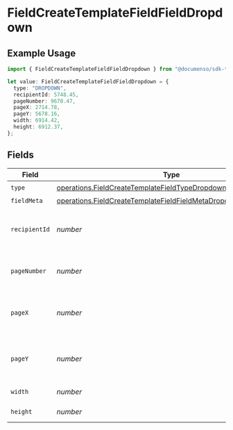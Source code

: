 # FieldCreateTemplateFieldFieldDropdown

## Example Usage

```typescript
import { FieldCreateTemplateFieldFieldDropdown } from "@documenso/sdk-typescript/models/operations";

let value: FieldCreateTemplateFieldFieldDropdown = {
  type: "DROPDOWN",
  recipientId: 5748.45,
  pageNumber: 9670.47,
  pageX: 2714.78,
  pageY: 5678.16,
  width: 6914.42,
  height: 6912.37,
};
```

## Fields

| Field                                                                                                                                              | Type                                                                                                                                               | Required                                                                                                                                           | Description                                                                                                                                        |
| -------------------------------------------------------------------------------------------------------------------------------------------------- | -------------------------------------------------------------------------------------------------------------------------------------------------- | -------------------------------------------------------------------------------------------------------------------------------------------------- | -------------------------------------------------------------------------------------------------------------------------------------------------- |
| `type`                                                                                                                                             | [operations.FieldCreateTemplateFieldTypeDropdownRequestBody1](../../models/operations/fieldcreatetemplatefieldtypedropdownrequestbody1.md)         | :heavy_check_mark:                                                                                                                                 | N/A                                                                                                                                                |
| `fieldMeta`                                                                                                                                        | [operations.FieldCreateTemplateFieldFieldMetaDropdownRequestBody](../../models/operations/fieldcreatetemplatefieldfieldmetadropdownrequestbody.md) | :heavy_minus_sign:                                                                                                                                 | N/A                                                                                                                                                |
| `recipientId`                                                                                                                                      | *number*                                                                                                                                           | :heavy_check_mark:                                                                                                                                 | The ID of the recipient to create the field for.                                                                                                   |
| `pageNumber`                                                                                                                                       | *number*                                                                                                                                           | :heavy_check_mark:                                                                                                                                 | The page number the field will be on.                                                                                                              |
| `pageX`                                                                                                                                            | *number*                                                                                                                                           | :heavy_check_mark:                                                                                                                                 | The X coordinate of where the field will be placed.                                                                                                |
| `pageY`                                                                                                                                            | *number*                                                                                                                                           | :heavy_check_mark:                                                                                                                                 | The Y coordinate of where the field will be placed.                                                                                                |
| `width`                                                                                                                                            | *number*                                                                                                                                           | :heavy_check_mark:                                                                                                                                 | The width of the field.                                                                                                                            |
| `height`                                                                                                                                           | *number*                                                                                                                                           | :heavy_check_mark:                                                                                                                                 | The height of the field.                                                                                                                           |